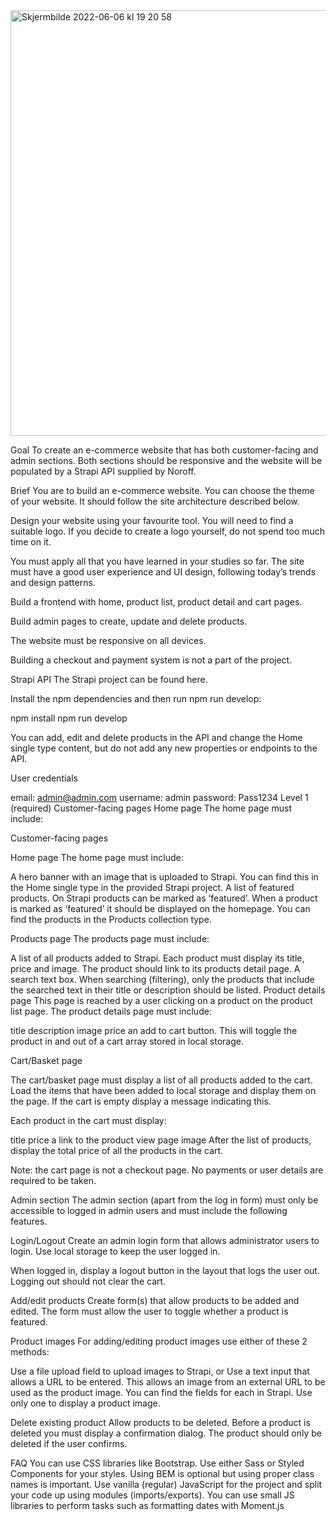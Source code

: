 <img width="681" alt="Skjermbilde 2022-06-06 kl  19 20 58" src="https://user-images.githubusercontent.com/71272716/172215198-5a91a45e-28b6-435d-a746-8482339ff962.png">


Goal
To create an e-commerce website that has both customer-facing and admin sections. Both sections should be responsive and the website will be populated by a Strapi API supplied by Noroff.

Brief
You are to build an e-commerce website. You can choose the theme of your website. It should follow the site architecture described below.

Design your website using your favourite tool. You will need to find a suitable logo. If you decide to create a logo yourself, do not spend too much time on it.

You must apply all that you have learned in your studies so far. The site must have a good user experience and UI design, following today’s trends and design patterns.

Build a frontend with home, product list, product detail and cart pages.

Build admin pages to create, update and delete products.

The website must be responsive on all devices.

Building a checkout and payment system is not a part of the project.


Strapi API
The Strapi project can be found here.

Install the npm dependencies and then run npm run develop:

npm install npm run develop

You can add, edit and delete products in the API and change the Home single type content, but do not add any new properties or endpoints to the API.

User credentials

email: admin@admin.com
username: admin
password: Pass1234
Level 1 (required)
Customer-facing pages
Home page
The home page must include:

Customer-facing pages

Home page
The home page must include:

A hero banner with an image that is uploaded to Strapi. You can find this in the Home single type in the provided Strapi project.
A list of featured products. On Strapi products can be marked as ‘featured’. When a product is marked as ‘featured’ it should be displayed on the homepage. You can find the products in the Products collection type.

Products page
The products page must include:

A list of all products added to Strapi. Each product must display its title, price and image. The product should link to its products detail page.
A search text box. When searching (filtering), only the products that include the searched text in their title or description should be listed.
Product details page
This page is reached by a user clicking on a product on the product list page. The product details page must include:

title
description
image
price
an add to cart button. This will toggle the product in and out of a cart array stored in local storage.

Cart/Basket page

The cart/basket page must display a list of all products added to the cart. Load the items that have been added to local storage and display them on the page. If the cart is empty display a message indicating this.

Each product in the cart must display:

title
price
a link to the product view page
image
After the list of products, display the total price of all the products in the cart.

Note: the cart page is not a checkout page. No payments or user details are required to be taken.

Admin section
The admin section (apart from the log in form) must only be accessible to logged in admin users and must include the following features.

Login/Logout
Create an admin login form that allows administrator users to login. Use local storage to keep the user logged in.

When logged in, display a logout button in the layout that logs the user out. Logging out should not clear the cart.

Add/edit products
Create form(s) that allow products to be added and edited. The form must allow the user to toggle whether a product is featured.

Product images
For adding/editing product images use either of these 2 methods:

Use a file upload field to upload images to Strapi, or
Use a text input that allows a URL to be entered. This allows an image from an external URL to be used as the product image.
You can find the fields for each in Strapi. Use only one to display a product image.

Delete existing product
Allow products to be deleted. Before a product is deleted you must display a confirmation dialog. The product should only be deleted if the user confirms.

FAQ
You can use CSS libraries like Bootstrap.
Use either Sass or Styled Components for your styles. Using BEM is optional but using proper class names is important.
Use vanilla (regular) JavaScript for the project and split your code up using modules (imports/exports).
You can use small JS libraries to perform tasks such as formatting dates with Moment.js
